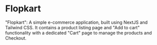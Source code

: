 # Flopkart
"Flopkart": A simple e-commerce application, built using NextJS and Tailwind CSS. It contains a product listing page and "Add to cart" functionality with a dedicated "Cart" page to manage the products and Checkout.
